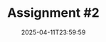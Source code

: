---
type: assignment
date: 2025-04-11T23:59:59
title: 'Assignment #2'
pdf: /static_files/assignments/02_assignment.pdf
attachment: /static_files/assignments/02_assignment.zip
#solutions: /static_files/assignments/asg_solutions.pdf
due_event: 
    type: due
    date: 2025-04-26T23:59:59
    description: 'Assignment #2 due'
---